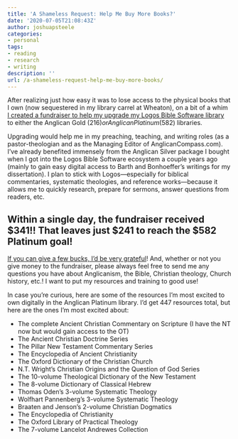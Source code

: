 ```yaml
---
title: 'A Shameless Request: Help Me Buy More Books?'
date: '2020-07-05T21:08:43Z'
author: joshuapsteele
categories:
- personal
tags:
- reading
- research
- writing
description: ''
url: /a-shameless-request-help-me-buy-more-books/
---
```

After realizing just how easy it was to lose access to the physical books that I own (now sequestered in my library carrel at Wheaton), on a bit of a whim [I created a fundraiser to help my upgrade my Logos Bible Software library](https://www.facebook.com/donate/573962246651661/) to either the Anglican Gold ($216) or Anglican Platinum ($582) libraries.

Upgrading would help me in my preaching, teaching, and writing roles (as a pastor-theologian and as the Managing Editor of AnglicanCompass.com). I’ve already benefited immensely from the Anglican Silver package I bought when I got into the Logos Bible Software ecosystem a couple years ago (mainly to gain easy digital access to Barth and Bonhoeffer’s writings for my dissertation). I plan to stick with Logos—especially for biblical commentaries, systematic theologies, and reference works—because it allows me to quickly research, prepare for sermons, answer questions from readers, etc.

## Within a single day, the fundraiser received $341!! That leaves just $241 to reach the $582 Platinum goal! 

[If you can give a few bucks, I’d be very grateful](https://www.facebook.com/donate/573962246651661/)! And, whether or not you give money to the fundraiser, please always feel free to send me any questions you have about Anglicanism, the Bible, Christian theology, Church history, etc.! I want to put my resources and training to good use!

In case you’re curious, here are some of the resources I’m most excited to own digitally in the Anglican Platinum library. I’d get 447 resources total, but here are the ones I’m most excited about:

- The complete Ancient Christian Commentary on Scripture (I have the NT now but would gain access to the OT)
- The Ancient Christian Doctrine Series
- The Pillar New Testament Commentary Series
- The Encyclopedia of Ancient Christianity
- The Oxford Dictionary of the Christian Church
- N.T. Wright’s Christian Origins and the Question of God Series
- The 10-volume Theological Dictionary of the New Testament
- The 8-volume Dictionary of Classical Hebrew
- Thomas Oden’s 3-volume Systematic Theology
- Wolfhart Pannenberg’s 3-volume Systematic Theology
- Braaten and Jenson’s 2-volume Christian Dogmatics
- The Encyclopedia of Christianity
- The Oxford Library of Practical Theology
- The 7-volume Lancelot Andrewes Collection